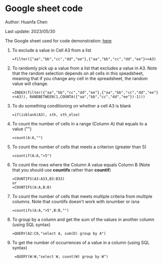 # Google sheet code

Author: Huanfa Chen

Last update: 2023/05/30

The Google sheet used for code demonstration: [here](https://docs.google.com/spreadsheets/d/1oniOL0mffvB3OTnuo8rBeRgQR7cxhb5POHdLZYfPj-A/edit?usp=sharing)

1. To exclude a value in Cell A3 from a list 

   ```basic
   =filter({"aa","bb","cc","dd","ee"},{"aa","bb","cc","dd","ee"}<>A3)
   ```

2. To randomly pick up a value from a list that excludes a value in A3. Note that the random selection depends on all cells in this speadsheet, meaning that if you change any cell in the spreadsheet, the random value will change.

   ```basic
   =INDEX(filter({"aa","bb","cc","dd","ee"},{"aa","bb","cc","dd","ee"}<>A3)), RANDBETWEEN(1,COUNTA({"aa","bb","cc","dd","ee"})-1)))
   ```

3. To do something conditioning on whether a cell A3 is blank

   ```visual basic
   =if(isblank(A3), sth, sth_else)
   ```

4. To count the number of cells in a range (Column A) that equals to a value ("")

   ```
   =count(A:A,"")
   ```

5. To count the number of cells that meets a criterion (greater than 5)

   ```visual basic
   =countif(A:A,">5")
   ```

6. To count the rows where the Column A value equals Column B (Note that you should use **countifs** rather than **countif**)

   ```
   =COUNTIFS(A3:A33,B3:B33)
   or
   =COUNTIFS(A:A,B:B)
   ```

7. To count the number of cells that meets multiple criteria from multiple columns. Note that countifs doesn't work with isnumber or isna

   ```
   =countifs(A:A,">5",B:B,"")
   ```

8. To group by a column and get the sum of the values in another column (using SQL syntax)

   ```
   =QUERY(A2:C8,"select A, sum(D) group by A")
   ```

9. To get the number of occurrences of a value in a column (using SQL syntax)

   ```
    =QUERY(W:W,"select W, count(W) group by W")
   ```

   





